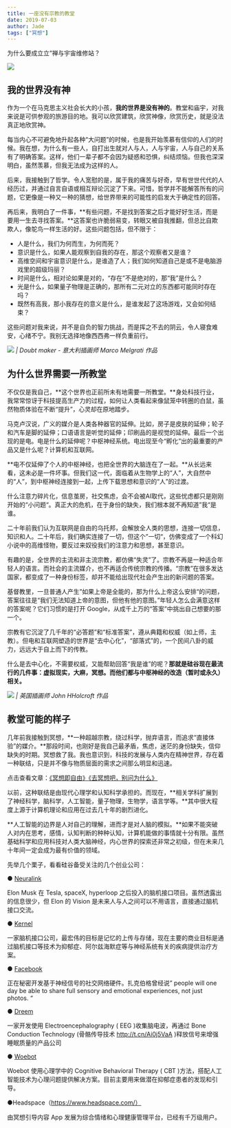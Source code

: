 ```yaml
---
title: 一座没有宗教的教堂
date: 2019-07-03
author: Jade
tags: ["冥想"]
---
```


为什么要成⽴立“禅与宇宙维修站？

<!--more-->

![](https://cosmosrepair-1257028016.cos.ap-beijing.myqcloud.com/2019-07-03-2951562128144_.pic_hd.jpg)

## 我的世界没有神 


作为一个在马克思主义社会长大的小孩，**我的世界是没有神的**。教堂和庙宇，对我来说是可供参观的旅游目的地。我可以欣赏建筑，欣赏神像，欣赏历史，就是没法真正地欣赏神。

每当内心不可避免地升起各种“大问题”的时候，也是我开始羡慕有信仰的人们的时候。我在想，为什么有一些人，自打出生就对人与人，人与宇宙，人与自己的关系有了明确答案。这样，他们一辈子都不会因为疑惑和恐惧，纠结烦恼。但我也深深明白，虽然羡慕，但我无法成为这样的人。



后来，我接触到了哲学。令人宽慰的是，属于我的痛苦与好奇，早有世世代代的人经历过，并通过自言自语或相互辩论沉淀了下来。可惜，哲学并不能解答所有的问题，它更像是一种又一种的猜想，给世界带来的可能性的启发大于确定性的回答。



再后来，我明白了一件事，**有些问题，不是找到答案之后才能好好生活，而是要用一生去寻找答案。**这答案也许脆弱易变，转眼又被自我推翻，但总比自欺欺人，像鸵鸟一样生活的好。这些问题包括，但不限于：

- 人是什么，我们为何而生，为何而死？
- 意识是什么，如果人能观察到自我的存在，那这个观察者又是谁？
- 高维空间和宇宙意识是什么，是谁造了人；我们如何知道自己是或不是电脑游戏里的超级玛丽？
- 时间是什么，相对论如果是对的，“存在”不是绝对的，那“我”是什么？
- 光是什么，如果量子物理是正确的，那所有二元对立的东西都可能同时存在吗？
- 既然有高我，那小我存在的意义是什么，是谁发起了这场游戏，又会如何结束？

这些问题对我来说，并不是自负的智力挑战，而是挥之不去的阴云，令人寝食难安，心绪不宁。我别无选择地像西西弗一样负重前行。

![](https://cosmosrepair-1257028016.cos.ap-beijing.myqcloud.com/2019-07-03-2911562128127_.pic_hd.jpg)
*| Doubt maker - 意大利插画师 Marco Melgrati 作品*

##  为什么世界需要一所教堂 

不仅仅是我自己，**这个世界也正前所未有地需要一所教堂。**身处科技行业，我常常惊讶于科技提高生产力的过程，如何让人类看起来像鼠笼中转圈的白鼠，虽然物质体验在不断“提升”，心灵却在原地踏步。

马克卢汉说，广义的媒介是人类各种器官的延伸。比如，房子是皮肤的延伸；轮子和汽车是脚的延伸；口语语言是听觉的延伸；印刷品的是视觉的延伸。最后一个出现的是电。电是什么的延伸呢？中枢神经系统。电出现至今“孵化”出的最重要的产品又是什么呢？计算机和互联网。

**电不仅延伸了个人的中枢神经，也把全世界的大脑连在了一起。**从长远来看，这未必是一件坏事。但我们这一代，面临着从生物学上的“人”，大自然中的“人”，到中枢神经连接到一起，上传下载思想和意识的“人”的过渡。

什么注意力碎片化，信息茧房，社交焦虑，会不会被AI取代，这些忧虑都只是刚刚开始的“小问题“。真正大的危机，在于身份的缺失，我们根本就不再知道”我“是谁。

二十年前我们认为互联网是自由的乌托邦，会解放全人类的思想，连接一切信息，知识和人。二十年后，我们确实连接了一切，但这个”一切“，仿佛变成了一个科幻小说中的高维怪物，要反过来奴役我们的注意力和思想，甚至意识。

有趣的是，全世界的主流和非主流宗教，都仿佛“失灵”了。宗教不再是一种适合年轻人的语言。而社会的主流媒介，也不再适合传统宗教的传播。“宗教”在很多发达国家，都变成了一种身份标签，却并不能给出现代社会产生出的新问题的答案。

基督教里，一旦普通人产生”如果上帝是全能的，那为什么上帝这么安排“的问题，答案往往是“我们无法知道上帝的意图，但他有他的意图。”年轻人怎么会满意这样的答案呢？它们习惯的是打开 Google，从成千上万的“答案”中挑出自己想要的那一个。

宗教有它沉淀了几千年的“必答题”和“标准答案”，遵从典籍和权威（如上师，主教）。但电和互联网塑造的世界是“去中心化”，“部落式”的，一个民间八卦的威力，远远大于自上而下的传教。

什么是去中心化，不需要权威，又能帮助回答“我是谁”的呢？**那就是硅谷现在最流行的几件事：虚拟现实，大麻，冥想。而他们都与中枢神经的改造（暂时或永久）相关。**

![](https://cosmosrepair-1257028016.cos.ap-beijing.myqcloud.com/2019-07-03-2901562128121_.pic.jpg)
*| 英国插画师 John HHolcroft 作品*

## 教堂可能的样子 


几年前我接触到冥想，**一种超越宗教，绕过科学，抛弃语言，而追求“直接体验”的媒介。**那段时间，也刚好是我自己最矛盾，焦虑，迷茫的身份缺失，信仰缺失的时期。冥想救了我。我也意识到，科技的发展与人类内在精神世界，存在着一种联结，只是并不像与物质层面的需求之间那么明显和迅速。

点击查看文章：[《冥想即自由》](https://mp.weixin.qq.com/s?__biz=MzA5Nzk4MDMxMg==&mid=2247483665&idx=1&sn=4a289585dc6c38faa2e30467d6a4027c&chksm=9099dbe6a7ee52f0fb7c3d3380a0b602591b1186b9a8f527571991cfe92c1939cfdc200bf1f7&scene=21#wechat_redirect)[《去冥想吧，别问为什么》](https://mp.weixin.qq.com/s?__biz=MzA5Nzk4MDMxMg==&mid=2247483813&idx=1&sn=2a1d6159a6e08545bf4cee92e72ac2f4&chksm=9099db52a7ee52449e2936e9dd838acee2fc2e04ed37ac6b945ed1b7afc9bc3a4c7dde15dd3a&scene=21#wechat_redirect)

以前，这种联结是由现代心理学和认知科学承担的。而现在，**相关学科扩展到了神经科学，脑科学，人工智能，量子物理，生物学，语言学等。**其中很大程度上源于计算机理论和应用在过去几十年的剧烈进化。

**人工智能的边界是人对自己的理解，进而才是对人脑的模拟。**如果不能突破人对内在思考，感情，认知判断的种种认知，计算机能做的事情就十分有限。虽然基础科学和应用科技对人类大脑神经，内心世界的探索还非常之初级，但在未来几十年间一定会成为最有价值的领域。

先举几个栗子，看看硅谷备受关注的几个创业公司：

● [Neuralink](https://www.neuralink.com/)

Elon Musk 在 Tesla, spaceX, hyperloop 之后投入的脑机接口项目。虽然透露出的信息很少，但 Elon 的 Vision 是未来人与人之间可以不用语言，直接通过脑机接口交流。

● [Kernel](https://kernel.co/)

一家脑机接口公司，最宏伟的目标是记忆的上传与存储，现在主要的商业目标是通过脑机接口等技术为抑郁症、阿尔兹海默症等与神经系统有关的疾病提供治疗方案。

● [Facebook](https://www.independent.co.uk/life-style/gadgets-and-tech/news/facebook-job-ads-mind-reading-computer-interface-how-to-work-at-mark-zuckerberg-a7525741.html)

正在秘密开发基于神经信号的社交网络硬件。扎克伯格曾经说” people will one day be able to share full sensory and emotional experiences, not just photos. “ 

● [Dreem](https://dreem.com/en)

一家开发使用 Electroencephalography ( EEG )收集脑电波，再通过 Bone Conduction Technology (骨骼传导技术 http://t.cn/Ai0j5VaA )释放信号来增强睡眠质量的产品公司

● [Woebot](https://woebot.io/)

Woebot 使用心理学中的 Cognitive Behavioral Therapy ( CBT )方法，搭配人工智能技术为心理问题提供解决方案。目前主要用来做潜在抑郁症患者的发现和引导。

●Headspace（https://www.headspace.com/）

由冥想引导内容 App 发展为综合情绪和心理健康管理平台，已经有千万级用户。 